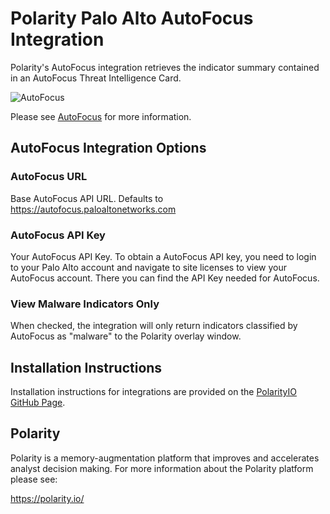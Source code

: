 # Polarity Palo Alto AutoFocus Integration

Polarity's AutoFocus integration retrieves the indicator summary contained in an AutoFocus Threat Intelligence Card.

![AutoFocus](https://user-images.githubusercontent.com/22529325/41662872-0e4ba0dc-7470-11e8-9cfa-2cfd5dc81e62.png)

Please see [AutoFocus](https://www.paloaltonetworks.com/cortex/autofocus) for more information.

## AutoFocus Integration Options

### AutoFocus URL
Base AutoFocus API URL. Defaults to https://autofocus.paloaltonetworks.com

### AutoFocus API Key
Your AutoFocus API Key. To obtain a AutoFocus API key, you need to login to your Palo Alto account and navigate to site licenses to view your AutoFocus account. There you can find the API Key needed for AutoFocus.

### View Malware Indicators Only
When checked, the integration will only return indicators classified by AutoFocus as "malware" to the Polarity overlay window.

## Installation Instructions
Installation instructions for integrations are provided on the [PolarityIO GitHub Page](https://polarityio.github.io/).

## Polarity
Polarity is a memory-augmentation platform that improves and accelerates analyst decision making.  For more information about the Polarity platform please see:

https://polarity.io/
